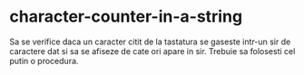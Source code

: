 # character-counter-in-a-string

Sa se verifice daca un caracter citit de la tastatura se gaseste intr-un sir de caractere dat si sa se afiseze de cate ori apare in sir. Trebuie sa folosesti cel putin o procedura.
